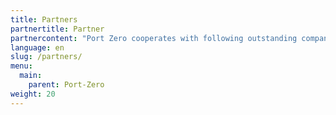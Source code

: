 ```yaml
---
title: Partners
partnertitle: Partner
partnercontent: "Port Zero cooperates with following outstanding companies:"
language: en
slug: /partners/
menu: 
  main:
    parent: Port-Zero
weight: 20
---
```



